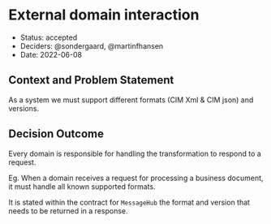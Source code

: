 # External domain interaction

* Status: accepted
* Deciders: @sondergaard, @martinfhansen
* Date: 2022-06-08

## Context and Problem Statement

As a system we must support different formats (CIM Xml & CIM json) and versions.

## Decision Outcome

Every domain is responsible for handling the transformation to respond to a request.

Eg. When a domain receives a request for processing a business document, it must handle all known supported formats.

It is stated within the contract for `MessageHub` the format and version that needs to be returned in a response.
